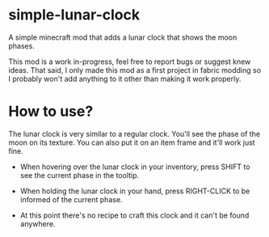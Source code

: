 # simple-lunar-clock
A simple minecraft mod that adds a lunar clock that shows the moon phases.

This mod is a work in-progress, feel free to report bugs or suggest knew ideas. That said, I only made this mod as a first project in fabric modding so I probably won't add anything to it other than making it work properly.

# How to use?
The lunar clock is very similar to a regular clock. You'll see the phase of the moon on its texture. You can also put it on an item frame and it'll work just fine.

- When hovering over the lunar clock in your inventory, press SHIFT to see the current phase in the tooltip.

- When holding the lunar clock in your hand, press RIGHT-CLICK to be informed of the current phase.

- At this point there's no recipe to craft this clock and it can't be found anywhere.
